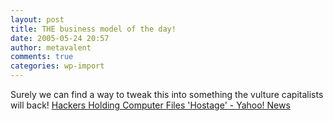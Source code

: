 ```yaml
---
layout: post
title: THE business model of the day!
date: 2005-05-24 20:57
author: metavalent
comments: true
categories: wp-import
---
```

Surely we can find a way to tweak this into something the vulture capitalists will back! <a href="http://news.yahoo.com/s/ap/20050525/ap_on_hi_te/internet_ransom">Hackers Holding Computer Files 'Hostage' - Yahoo! News</a>
